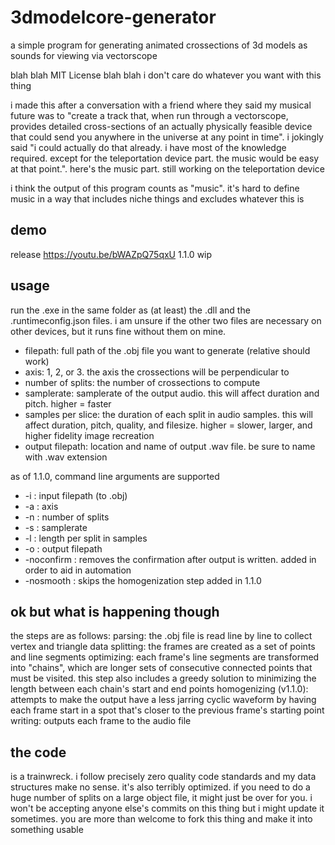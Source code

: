 # 3dmodelcore-generator
a simple program for generating animated crossections of 3d models as sounds for viewing via vectorscope

blah blah MIT License blah blah i don't care do whatever you want with this thing

i made this after a conversation with a friend where they said my musical future was to "create a track that, when run through a vectorscope, provides detailed cross-sections of an actually physically feasible device that could send you anywhere in the universe at any point in time". i jokingly said "i could actually do that already. i have most of the knowledge required. except for the teleportation device part. the music would be easy at that point.". here's the music part. still working on the teleportation device

i think the output of this program counts as "music". it's hard to define music in a way that includes niche things and excludes whatever this is

## demo
release https://youtu.be/bWAZpQ75qxU
1.1.0 wip

## usage
run the .exe in the same folder as (at least) the .dll and the .runtimeconfig.json files. i am unsure if the other two files are necessary on other devices, but it runs fine without them on mine.

- filepath: full path of the .obj file you want to generate (relative should work)
- axis: 1, 2, or 3. the axis the crossections will be perpendicular to
- number of splits: the number of crossections to compute
- samplerate: samplerate of the output audio. this will affect duration and pitch. higher = faster
- samples per slice: the duration of each split in audio samples. this will affect duration, pitch, quality, and filesize. higher = slower, larger, and higher fidelity image recreation
- output filepath: location and name of output .wav file. be sure to name with .wav extension

as of 1.1.0, command line arguments are supported
- -i <path> : input filepath (to .obj)
- -a <n> : axis
- -n <n> : number of splits
- -s <n> : samplerate
- -l <n> : length per split in samples
- -o <path> : output filepath
- -noconfirm : removes the confirmation after output is written. added in order to aid in automation
- -nosmooth : skips the homogenization step added in 1.1.0

## ok but what is happening though
the steps are as follows:
parsing: the .obj file is read line by line to collect vertex and triangle data
splitting: the frames are created as a set of points and line segments
optimizing: each frame's line segments are transformed into "chains", which are longer sets of consecutive connected points that must be visited. this step also includes a greedy solution to minimizing the length between each chain's start and end points
homogenizing (v1.1.0): attempts to make the output have a less jarring cyclic waveform by having each frame start in a spot that's closer to the previous frame's starting point
writing: outputs each frame to the audio file

## the code
is a trainwreck. i follow precisely zero quality code standards and my data structures make no sense. it's also terribly optimized. if you need to do a huge number of splits on a large object file, it might just be over for you. i won't be accepting anyone else's commits on this thing but i might update it sometimes. you are more than welcome to fork this thing and make it into something usable
